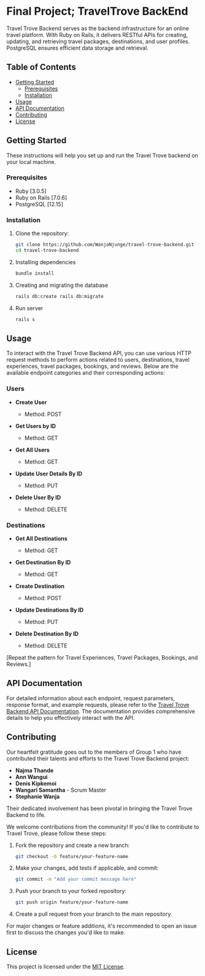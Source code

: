 # Final Project; TravelTrove BackEnd

Travel Trove Backend serves as the backend infrastructure for an online travel platform. With Ruby on Rails, it delivers RESTful APIs for creating, updating, and retrieving travel packages, destinations, and user profiles. PostgreSQL ensures efficient data storage and retrieval.
## Table of Contents

- [Getting Started](#getting-started)
  - [Prerequisites](#prerequisites)
  - [Installation](#installation)
- [Usage](#usage)
- [API Documentation](#api-documentation)
- [Contributing](#contributing)
- [License](#license)


## Getting Started

These instructions will help you set up and run the Travel Trove backend on your local machine.

### Prerequisites

- Ruby [3.0.5]
- Ruby on Rails [7.0.6]
- PostgreSQL [12.15]

### Installation

1. Clone the repository:

   ```bash
   git clone https://github.com/WanjaNjunge/travel-trove-backend.git
   cd travel-trove-backend

1. Installing dependencies

   ```bash
   bundle install
2. Creating and migrating the database

   ```bash
   rails db:create rails db:migrate
3. Run server

   ```bash
   rails s
## Usage

To interact with the Travel Trove Backend API, you can use various HTTP request methods to perform actions related to users, destinations, travel experiences, travel packages, bookings, and reviews. Below are the available endpoint categories and their corresponding actions:

### Users

- **Create User**
  - Method: POST

- **Get Users by ID**
  - Method: GET

- **Get All Users**
  - Method: GET

- **Update User Details By ID**
  - Method: PUT

- **Delete User By ID**
  - Method: DELETE

### Destinations

- **Get All Destinations**
  - Method: GET

- **Get Destination By ID**
  - Method: GET

- **Create Destination**
  - Method: POST

- **Update Destinations By ID**
  - Method: PUT

- **Delete Destination By ID**
  - Method: DELETE

[Repeat the pattern for Travel Experiences, Travel Packages, Bookings, and Reviews.]

## API Documentation

For detailed information about each endpoint, request parameters, response format, and example requests, please refer to the [Travel Trove Backend API Documentation](https://docs.google.com/document/d/16sjOXXw2lHSPh60nSSR6NuSrXfrLRezHhuHx_G2byKk/edit). The documentation provides comprehensive details to help you effectively interact with the API.

## Contributing

Our heartfelt gratitude goes out to the members of Group 1 who have contributed their talents and efforts to the Travel Trove Backend project:

- **Najma Thande**
- **Ann Wangui**
- **Denis Kipkemoi**
- **Wangari Samantha** - Scrum Master
- **Stephanie Wanja**

Their dedicated involvement has been pivotal in bringing the Travel Trove Backend to life.

We welcome contributions from the community! If you'd like to contribute to Travel Trove, please follow these steps:

1. Fork the repository and create a new branch:

    ```bash
    git checkout -b feature/your-feature-name

2. Make your changes, add tests if applicable, and commit:
    ```bash
    git commit -m "Add your commit message here"
3. Push your branch to your forked repository:
    ```bash
    git push origin feature/your-feature-name
4. Create a pull request from your branch to the main repository.

For major changes or feature additions, it's recommended to open an issue first to discuss the changes you'd like to make.

## License

This project is licensed under the [MIT License](LICENSE).
